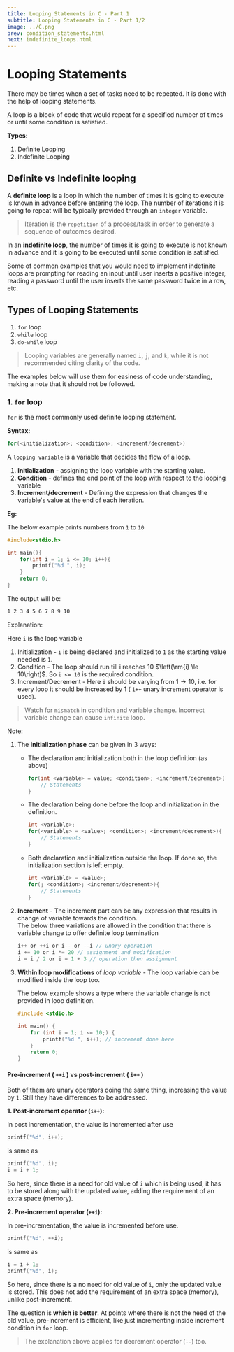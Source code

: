 ```yaml
---
title: Looping Statements in C - Part 1
subtitle: Looping Statements in C - Part 1/2
image: ../C.png
prev: condition_statements.html
next: indefinite_loops.html
---
```


# Looping Statements

There may be times when a set of tasks need to be repeated. It is done with the help of looping statements.

A loop is a block of code that would repeat for a specified number of times or until some condition is satisfied.

**Types:**

1. Definite Looping
2. Indefinite Looping

## Definite vs Indefinite looping

A **definite loop** is a loop in which the number of times it is going to execute is known in advance before entering the loop. The number of iterations it is going to repeat will be typically provided through an `integer` variable.

> Iteration is the `repetition` of a process/task in order to generate a sequence of outcomes desired.

In an **indefinite loop**, the number of times it is going to execute is not known in advance and it is going to be executed until some condition is satisfied.

Some of common examples that you would need to implement indefinite loops are prompting for reading an input until user inserts a positive integer, reading a password until the user inserts the same password twice in a row, etc.

## Types of Looping Statements

1. `for` loop
2. `while` loop
3. `do-while` loop

> Looping variables are generally named `i`, `j`, and `k`, while it is not recommended citing clarity of the code.

The examples below will use them for easiness of code understanding, making a note that it should not be followed.

### 1. `for` loop

`for` is the most commonly used definite looping statement.

**Syntax:**

```c
for(<initialization>; <condition>; <increment/decrement>)
```

A `looping variable` is a variable that decides the flow of a loop.

1. **Initialization** - assigning the loop variable with the starting value.
2. **Condition** - defines the end point of the loop with respect to the looping variable
3. **Increment/decrement** - Defining the expression that changes the variable's value at the end of each iteration.

**Eg:**

The below example prints numbers from `1` to `10`

```c
#include<stdio.h>

int main(){
    for(int i = 1; i <= 10; i++){
        printf("%d ", i);
    }
    return 0;
}
```

The output will be:

```txt
1 2 3 4 5 6 7 8 9 10
```

Explanation:

Here `i` is the loop variable

1. Initialization - `i` is being declared and initialized to `1` as the starting value needed is `1`.
2. Condition - The loop should run till i reaches 10 $\left(\rm{i} \le 10\right)$. So `i <= 10` is the required condition.
3. Increment/Decrement - Here `i` should be varying from $1 \rightarrow 10$, i.e. for every loop it should be increased by 1 ( `i++` unary increment operator is used).

> Watch for `mismatch` in condition and variable change. Incorrect variable change can cause `infinite` loop.

Note:

<ol>
<li> The <strong>initialization phase</strong> can be given in 3 ways:</li>
<ul>
<li>The declaration and initialization both in the loop definition (as above)</li>

```c
for(int <variable> = value; <condition>; <increment/decrement>) {
    // Statements
}
```

<li>The declaration being done before the loop and initialization in the definition.</li>

```c
int <variable>;
for(<variable> = <value>; <condition>; <increment/decrement>){
    // Statements
}
```

<li> Both declaration and initialization outside the loop. If done so, the initialization section is left empty.</li>

```c
int <variable> = <value>;
for(; <condition>; <increment/decrement>){
    // Statements
}
```

</ul>

<li> <strong>Increment</strong> - The increment part can be any expression that results in change of variable towards the condition.<br>
The below three variations are allowed in the condition that there is variable change to offer definite loop termination</li>

```c
i++ or ++i or i-- or --i // unary operation
i += 10 or i *= 20 // assignment and modification
i = i / 2 or i = 1 + 3 // operation then assignment
```

<li> <strong>Within loop modifications</strong> of <em>loop variable</em> - The loop variable can be modified inside the loop too.

The below example shows a type where the variable change is not provided in loop definition.</li>

```c
#include <stdio.h>

int main() {
    for (int i = 1; i <= 10;) {
        printf("%d ", i++); // increment done here
    }
    return 0;
}
```

</ol>

#### Pre-increment ( `++i` ) vs post-increment ( `i++` )

Both of them are unary operators doing the same thing, increasing the value by `1`. Still they have differences to be addressed.

**1. Post-increment operator (`i++`):**

In post incrementation, the value is incremented after use

```c
printf("%d", i++);
```

is same as

```c
printf("%d", i);
i = i + 1;
```

So here, since there is a need for old value of `i` which is being used, it has to be stored along with the updated value, adding the requirement of an extra space (memory).

**2. Pre-increment operator (`++i`):**

In pre-incrementation, the value is incremented before use.

```c
printf("%d", ++i);
```

is same as

```c
i = i + 1;
printf("%d", i);
```

So here, since there is a no need for old value of `i`, only the updated value is stored. This does not add the requirement of an extra space (memory), unlike post-increment.

The question is **which is better**. At points where there is not the need of the old value, pre-increment is efficient, like just incrementing inside increment condition in `for` loop.

> The explanation above applies for decrement operator (`--`) too.
